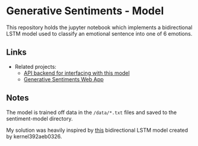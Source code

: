 # Generative Sentiments - Model

This repository holds the jupyter notebook which implements a bidirectional LSTM model used to classify an emotional sentence into one of 6 emotions.

## Links

- Related projects:
  - [API backend for interfacing with this model](../api/README.md)
  - [Generative Sentiments Web App](https://github.com/tdarnett/generative-sentiments-web)

## Notes

The model is trained off data in the `/data/*.txt` files and saved to the sentiment-model directory.

My solution was heavily inspired by [this](https://www.kaggle.com/adithyansukumar/sentiment-analysis) bidirectional LSTM model created by kernel392aeb0326.
